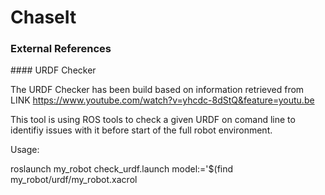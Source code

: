 # ChaseIt




### External References

#### URDF Checker

The URDF Checker has been build based on information retrieved from
LINK https://www.youtube.com/watch?v=yhcdc-8dStQ&feature=youtu.be


This tool is using ROS tools to check a given URDF on comand line to identifiy issues
with it before start of the full robot environment.

Usage: 

roslaunch my_robot check_urdf.launch model:='$(find my_robot/urdf/my_robot.xacrol
